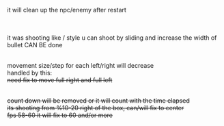 it will clean up the npc/enemy after restart<br/>

<br/><br/>
it was shooting like / style u can shoot by sliding and increase the width of bullet CAN BE done<br/>
<br/>

movement size/step for each left/right will decrease<br/>
handled by this:<br/>
~~need fix to move full right and full left~~<br/>
<br/>

~~count down will be removed or it will count with the time elapsed~~<br/>
~~its shooting from %10-20 right of the box, can/will fix to center~~<br/>
~~fps 58-60 it will fix to 60 and/or more~~<br/>